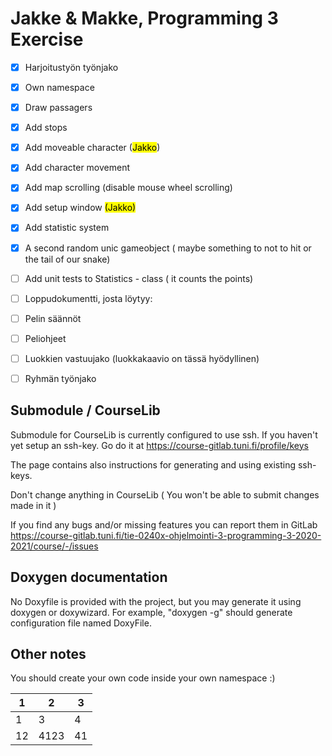 # Jakke & Makke, Programming 3 Exercise

- [x] Harjoitustyön työnjako

- [X] Own namespace

- [x] Draw passagers

- [x] Add stops

- [x] Add moveable character (<mark>Jakko</mark>)

- [x] Add character movement

- [x] Add map scrolling (disable mouse wheel scrolling)

- [x] Add setup window <mark>(Jakko)</mark>

- [X] Add statistic system 

- [X] A second random unic gameobject ( maybe something to not to hit or the tail of our snake)

- [ ] Add unit tests to Statistics - class ( it counts the points)

- [ ] Loppudokumentti, josta löytyy:

- [ ] Pelin säännöt

- [ ] Peliohjeet

- [ ] Luokkien vastuujako (luokkakaavio on tässä hyödyllinen)

- [ ] Ryhmän työnjako

## Submodule / CourseLib

Submodule for CourseLib is currently configured to use ssh. If you haven't yet setup an ssh-key. Go do it at  https://course-gitlab.tuni.fi/profile/keys

The page contains also instructions for generating and using existing ssh-keys.

Don't change anything in CourseLib ( You won't be able to submit changes made in it )

If you find any bugs and/or missing features you can report them in GitLab https://course-gitlab.tuni.fi/tie-0240x-ohjelmointi-3-programming-3-2020-2021/course/-/issues

## Doxygen documentation

No Doxyfile is provided with the project, but you may generate it using doxygen or doxywizard. For example, "doxygen -g" should generate configuration file named DoxyFile.

## Other notes

You should create your own code inside your own namespace :)



| 1   | 2    | 3   |
| --- | ---- | --- |
| 1   | 3    | 4   |
| 12  | 4123 | 41  |
